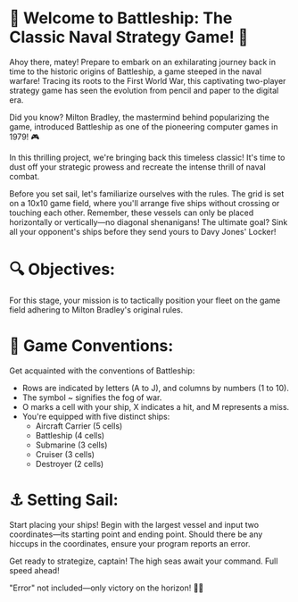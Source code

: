 # 🚢  Welcome to Battleship: The Classic Naval Strategy Game! 🌊

Ahoy there, matey! Prepare to embark on an exhilarating journey back in time to the historic origins of Battleship, a game steeped in the naval warfare! Tracing its roots to the First World War, this captivating two-player strategy game has seen the evolution from pencil and paper to the digital era.

Did you know? Milton Bradley, the mastermind behind popularizing the game, introduced Battleship as one of the pioneering computer games in 1979! 🎮

In this thrilling project, we're bringing back this timeless classic! It's time to dust off your strategic prowess and recreate the intense thrill of naval combat.

Before you set sail, let's familiarize ourselves with the rules. The grid is set on a 10x10 game field, where you'll arrange five ships without crossing or touching each other. Remember, these vessels can only be placed horizontally or vertically—no diagonal shenanigans! The ultimate goal? Sink all your opponent's ships before they send yours to Davy Jones' Locker!

# 🔍 Objectives:
For this stage, your mission is to tactically position your fleet on the game field adhering to Milton Bradley's original rules.

# 🌟 Game Conventions:
Get acquainted with the conventions of Battleship:

- Rows are indicated by letters (A to J), and columns by numbers (1 to 10).
- The symbol ~ signifies the fog of war.
- O marks a cell with your ship, X indicates a hit, and M represents a miss.
- You're equipped with five distinct ships:
  - Aircraft Carrier (5 cells)
  - Battleship (4 cells)
  - Submarine (3 cells)
  - Cruiser (3 cells)
  - Destroyer (2 cells)
# ⚓ Setting Sail:
Start placing your ships! Begin with the largest vessel and input two coordinates—its starting point and ending point. Should there be any hiccups in the coordinates, ensure your program reports an error.

Get ready to strategize, captain! The high seas await your command. Full speed ahead!

"Error" not included—only victory on the horizon! 🌊🎯
